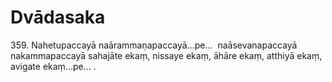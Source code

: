 # Dvādasaka

359\. Nahetupaccayā naārammaṇapaccayā…pe…  naāsevanapaccayā nakammapaccayā sahajāte ekaṃ, nissaye ekaṃ, āhāre ekaṃ, atthiyā ekaṃ, avigate ekaṃ…pe… .
